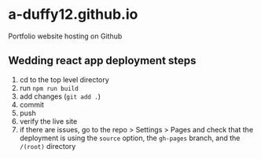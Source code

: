 # a-duffy12.github.io

 Portfolio website hosting on Github

## Wedding react app deployment steps

1. cd to the top level directory
2. run `npm run build`
3. add changes (`git add .`)
4. commit
5. push
6. verify the live site
7. if there are issues, go to the repo > Settings > Pages and check that the deployment is using the `source` option, the `gh-pages` branch, and the `/(root)` directory